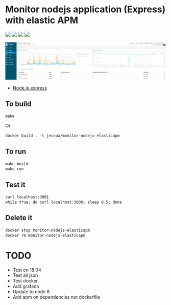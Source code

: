# Monitor nodejs application (Express) with elastic APM

[![](https://images.microbadger.com/badges/image/jecnua/monitor-nodejs-elasticapm.svg)](https://microbadger.com/images/jecnua/monitor-nodejs-elasticapm "Get your own image badge on microbadger.com")
[![](https://images.microbadger.com/badges/version/jecnua/monitor-nodejs-elasticapm.svg)](https://microbadger.com/images/jecnua/monitor-nodejs-elasticapm "Get your own version badge on microbadger.com")
[![](https://images.microbadger.com/badges/commit/jecnua/monitor-nodejs-elasticapm.svg)](https://microbadger.com/images/jecnua/monitor-nodejs-elasticapm "Get your own commit badge on microbadger.com")
[![](https://images.microbadger.com/badges/license/jecnua/monitor-nodejs-elasticapm.svg)](https://microbadger.com/images/jecnua/monitor-nodejs-elasticapm "Get your own license badge on microbadger.com")

![Dashboard](images/kibana_dash.png)

- [Node.js express](https://www.elastic.co/guide/en/apm/agent/nodejs/current/express.html)

## To build

    make

Or

    docker build . -t jecnua/monitor-nodejs-elasticapm

## To run

    make build
    make run

## Test it

    curl localhost:3001
    while true; do curl localhost:3000; sleep 0.5; done

## Delete it

    docker stop monitor-nodejs-elasticapm
    docker rm monitor-nodejs-elasticapm

# TODO

- Test on 18.04
- Test all json
- Test docker
- Add grafana
- Update to node 8
- Add apm on dependencies not dockerfile

